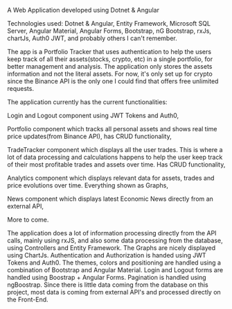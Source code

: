 A Web Application developed using Dotnet & Angular

Technologies used: Dotnet & Angular, Entity Framework, Microsoft SQL Server, Angular Material, Angular Forms, Bootstrap, nG Bootstrap, rxJs, chartJs, Auth0 JWT, and probably others I can't remember.

The app is a Portfolio Tracker that uses authentication to help the users keep track of all their assets(stocks, crypto, etc) in a single portfolio, for better management and analysis. The application only stores the assets information and not the literal assets. For now, it's only set up for crypto since the Binance API is the only one I could find that offers free unlimited requests.


The application currently has the current functionalities:

Login and Logout component using JWT Tokens and Auth0,

Portfolio component which tracks all personal assets and shows real time price updates(from Binance API), has CRUD functionality,

TradeTracker component which displays all the user trades. This is where a lot of data processing and calculations happens to help the user keep track of their most     profitable trades and assets over time. Has CRUD functionality,

Analytics component which displays relevant data for assets, trades and price evolutions over time. Everything shown as Graphs,

News component which displays latest Economic News directly from an external API,

More to come.


The application does a lot of information processing directly from the API calls, mainly using rxJS, and also some data processing from the database, using Controllers and Entity Framework. The Graphs are nicely displayed using ChartJs. Authentication and Authorization is handed using JWT Tokens and Auth0. The themes, colors and positioning are handled using a combination of Bootstrap and Angular Material. Login and Logout forms are handled using Boostrap + Angular Forms. Pagination is handled using ngBoostrap. Since there is little data coming from the database on this project, most data is coming from external API's and processed directly on the Front-End.
